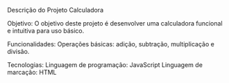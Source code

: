 Descrição do Projeto Calculadora

Objetivo:
O objetivo deste projeto é desenvolver uma calculadora funcional e intuitiva para uso básico.

Funcionalidades:
Operações básicas: adição, subtração, multiplicação e divisão.

Tecnologias:
Linguagem de programação: JavaScript
Linguagem de marcação: HTML